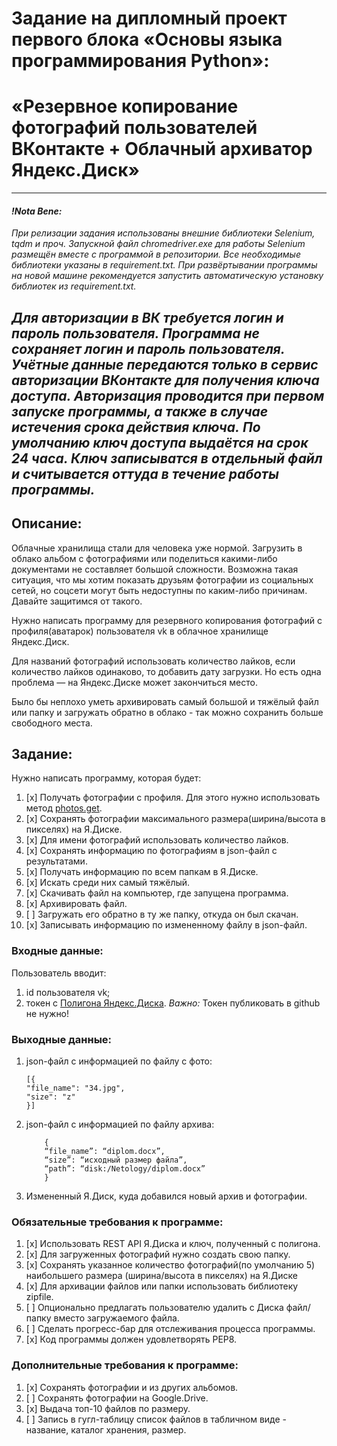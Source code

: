 

# Задание на дипломный проект первого блока «Основы языка программирования Python»:
# «Резервное копирование фотографий пользователей ВКонтакте + Облачный архиватор Яндекс.Диск»

---
#### _!Nota Bene:_

_При релизации задания использованы внешние библиотеки Selenium, tqdm и проч. Запускной файл chromedriver.exe для работы Selenium размещён вместе с программой в репозитории.
Все необходимые библиотеки указаны в requirement.txt. При развёртывании программы на новой машине рекомендуется запустить автоматическую установку библиотек из requirement.txt._

_Для авторизации в ВК требуется логин и пароль пользователя. Программа не сохраняет логин и пароль пользователя. Учётные данные передаются только в сервис авторизации ВКонтакте для получения ключа доступа.
Авторизация проводится при первом запуске программы, а также в случае истечения срока действия ключа._
_По умолчанию ключ доступа выдаётся на срок 24 часа. Ключ записыватся в отдельный файл и считывается оттуда в течение работы программы._
---
## Описание:
Облачные хранилища стали для человека уже нормой. 
Загрузить в облако альбом с фотографиями или поделиться какими-либо документами не составляет большой сложности. 
Возможна такая ситуация, что мы хотим показать друзьям фотографии из социальных сетей, но соцсети могут быть недоступны по каким-либо причинам. Давайте защитимся от такого.  

Нужно написать программу для резервного копирования фотографий с профиля(аватарок) пользователя vk в облачное хранилище Яндекс.Диск.  

Для названий фотографий использовать количество лайков, если количество лайков одинаково, то добавить дату загрузки. Но есть одна проблема — на Яндекс.Диске может закончиться место.  

Было бы неплохо уметь архивировать самый большой и тяжёлый файл или папку и загружать обратно в облако - так можно сохранить больше свободного места.


## Задание:
Нужно написать программу, которая будет:

1. [x] Получать фотографии с профиля. Для этого нужно использовать метод [photos.get](https://vk.com/dev/photos.get).
2. [x] Сохранять фотографии максимального размера(ширина/высота в пикселях) на Я.Диске.
3. [x] Для имени фотографий использовать количество лайков.
4. [x] Сохранять информацию по фотографиям в json-файл с результатами.
5. [x] Получать информацию по всем папкам в Я.Диске.
6. [x] Искать среди них самый тяжёлый.
7. [x] Скачивать файл на компьютер, где запущена программа.
8. [x] Архивировать файл.
9. [ ] Загружать его обратно в ту же папку, откуда он был скачан.
10. [x] Записывать информацию по измененному файлу в json-файл.

### Входные данные:
Пользователь вводит:
1. id пользователя vk;
2. токен с [Полигона Яндекс.Диска](https://yandex.ru/dev/disk/poligon/).
*Важно:* Токен публиковать в github не нужно!

### Выходные данные:
1. json-файл с информацией по файлу с фото:
    ```
    [{
    "file_name": "34.jpg",
    "size": "z"
    }]
    ```
2. json-файл с информацией по файлу архива:
    ```
        {
        “file_name”: “diplom.docx”,
        “size”: “исходный размер файла”,
        “path”: “disk:/Netology/diplom.docx”
        }
    ```
3. Измененный Я.Диск, куда добавился новый архив и фотографии.​​

### Обязательные требования к программе:
1. [x] Использовать REST API Я.Диска и ключ, полученный с полигона.
2. [x] Для загруженных фотографий нужно создать свою папку.
3. [x] Сохранять указанное количество фотографий(по умолчанию 5) наибольшего размера (ширина/высота в пикселях) на Я.Диске
4. [x] Для архивации файлов или папки использовать библиотеку zipfile.
5. [ ] Опционально предлагать пользователю удалить с Диска файл/папку вместо загружаемого файла.
6. [ ] Сделать прогресс-бар для отслеживания процесса программы.
7. [x] Код программы должен удовлетворять PEP8.​

### Дополнительные требования к программе:
1. [x] Сохранять фотографии и из других альбомов.
2. [ ] Сохранять фотографии на Google.Drive.
3. [x] Выдача топ-10 файлов по размеру.
4. [ ] Запись в гугл-таблицу список файлов в табличном виде - название, каталог хранения, размер.